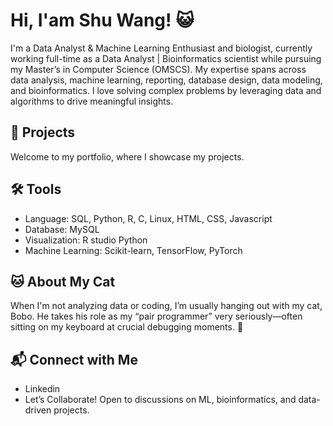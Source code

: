 # Hi, I'am Shu Wang! 😺
I'm a Data Analyst & Machine Learning Enthusiast and biologist, currently working full-time as a Data Analyst | Bioinformatics scientist while pursuing my Master’s in Computer Science (OMSCS). My expertise spans across data analysis, machine learning, reporting, database design, data modeling, and bioinformatics. I love solving complex problems by leveraging data and algorithms to drive meaningful insights.

## 🚀 Projects
Welcome to my portfolio, where I showcase my projects.

## 🛠️ Tools
- Language: SQL, Python, R, C, Linux, HTML, CSS, Javascript
- Database: MySQL
- Visualization: R studio Python
- Machine Learning: Scikit-learn, TensorFlow, PyTorch
## 🐱 About My Cat
When I'm not analyzing data or coding, I’m usually hanging out with my cat, Bobo. He takes his role as my “pair programmer” very seriously—often sitting on my keyboard at crucial debugging moments. 🐾
## 📬 Connect with Me
- Linkedin
- Let’s Collaborate! Open to discussions on ML, bioinformatics, and data-driven projects.
